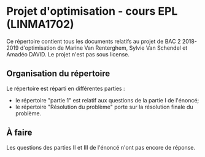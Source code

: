 # Projet d'optimisation - cours EPL (LINMA1702)
Ce répertoire contient tous les documents relatifs au projet de BAC 2 2018-2019 d'optimisation de Marine Van Renterghem, Sylvie Van Schendel et Amadéo DAVID. Le projet n'est pas sous license.

## Organisation du répertoire
Le répertoire est réparti en différentes parties : 
  - le répertoire "partie 1" est relatif aux questions de la partie I de l'énoncé;
  - le répertoire "Résolution du problème" porte sur la résolution finale du problème.
  
## À faire
Les questions des parties II et III de l'énoncé n'ont pas encore de réponse.
